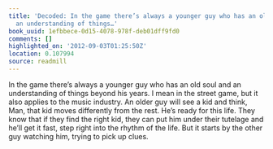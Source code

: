 ```yaml
---
title: 'Decoded: In the game there’s always a younger guy who has an old soul and
  an understanding of things…'
book_uuid: 1efbbece-0d15-4078-978f-deb01dff9fd0
comments: []
highlighted_on: '2012-09-03T01:25:50Z'
location: 0.107994
source: readmill
---
```


In the game there’s always a younger guy who has an old soul and an understanding of things beyond his years. I mean in the street game, but it also applies to the music industry. An older guy will see a kid and think, Man, that kid moves differently from the rest. He’s ready for this life. They know that if they find the right kid, they can put him under their tutelage and he’ll get it fast, step right into the rhythm of the life. But it starts by the other guy watching him, trying to pick up clues.